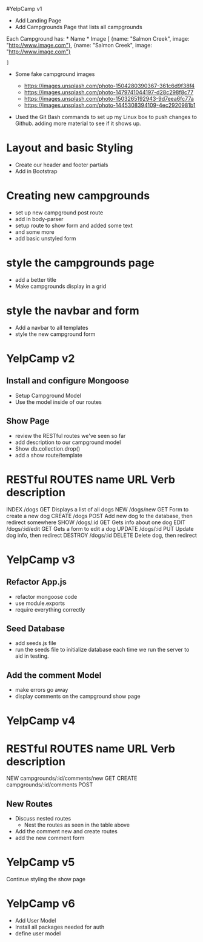 #YelpCamp v1
* Add Landing Page
* Add Campgrounds Page that lists all campgrounds

Each Campground has:
	* Name
	* Image
	[
		{name: "Salmon Creek", image: "http://www.image.com"},
		{name: "Salmon Creek", image: "http://www.image.com"}

	]
* Some fake campground images
	* https://images.unsplash.com/photo-1504280390367-361c6d9f38f4
	* https://images.unsplash.com/photo-1479741044197-d28c298f8c77
	* https://images.unsplash.com/photo-1503265192943-9d7eea6fc77a
	* https://images.unsplash.com/photo-1445308394109-4ec2920981b1


* Used the Git Bash commands to set up my Linux box to push changes to Github.
adding more material to see if it shows up.

# Layout and basic Styling
* Create our header and footer partials
* Add in Bootstrap

# Creating new campgrounds
* set up new campground post route
* add in body-parser 
* setup route to show form and added some text
* and some more
* add basic unstyled form

# style the campgrounds page
* add a better title
* Make campgrounds display in a grid

# style the navbar and form
* Add a navbar to all templates
* style the new campground form

# YelpCamp v2
## Install and configure Mongoose
* Setup Campground Model
* Use the model inside of our routes

## Show Page
* review the RESTful routes we've seen so far
* add description to our campground model
* Show db.collection.drop()
* add a show route/template

RESTful ROUTES
name 	URL 			Verb 	description
=======================================================
INDEX 	/dogs 			GET 	Displays a list of all dogs
NEW 	/dogs/new 		GET 	Form to create a new dog
CREATE 	/dogs			POST 	Add new dog to the database, then										redirect somewhere
SHOW 	/dogs/:id 		GET		Gets info about one dog
EDIT 	/dogs/:id/edit 	GET 	Gets a form to edit a dog
UPDATE 	/dogs/:id 		PUT 	Update dog info, then redirect
DESTROY /dogs/:id 		DELETE 	Delete dog, then redirect


# YelpCamp v3

## Refactor App.js
* refactor mongoose code
* use module.exports
* require everything correctly

## Seed Database
* add seeds.js file
* run the seeds file to initialize database each time we run the server to 
aid in testing.

## Add the comment Model
* make errors go away
* display comments on the campground show page


# YelpCamp v4

RESTful ROUTES
name 	URL 			Verb 	description
=======================================================
NEW 	campgrounds/:id/comments/new GET
CREATE 	campgrounds/:id/comments 	 POST

## New Routes
* Discuss nested routes
	* Nest the routes as seen in the table above
* Add the comment new and create routes
* add the new comment form


# YelpCamp v5

Continue styling the show page

# YelpCamp v6

* Add User Model
* Install all packages needed for auth
* define user model


